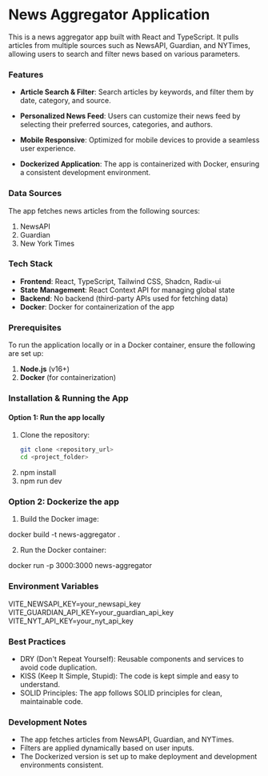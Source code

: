# News Aggregator Application

This is a news aggregator app built with React and TypeScript. It pulls articles from multiple sources such as NewsAPI, Guardian, and NYTimes, allowing users to search and filter news based on various parameters.

### Features
- **Article Search & Filter**: Search articles by keywords, and filter them by date, category, and source.

- **Personalized News Feed**: Users can customize their news feed by selecting their preferred sources, categories, and authors.

- **Mobile Responsive**: Optimized for mobile devices to provide a seamless user experience.

- **Dockerized Application**: The app is containerized with Docker, ensuring a consistent development environment.

### Data Sources
The app fetches news articles from the following sources:
1. NewsAPI
2. Guardian
3. New York Times

### Tech Stack
- **Frontend**: React, TypeScript, Tailwind CSS, Shadcn, Radix-ui
- **State Management**: React Context API for managing global state
- **Backend**: No backend (third-party APIs used for fetching data)
- **Docker**: Docker for containerization of the app

### Prerequisites
To run the application locally or in a Docker container, ensure the following are set up:

1. **Node.js** (v16+)
2. **Docker** (for containerization)

### Installation & Running the App

#### Option 1: Run the app locally

1. Clone the repository:
   ```bash
   git clone <repository_url>
   cd <project_folder>
2. npm install
3. npm run dev

### Option 2: Dockerize the app

1. Build the Docker image:
  
  docker build -t news-aggregator .

2. Run the Docker container:

  docker run -p 3000:3000 news-aggregator

### Environment Variables
 
VITE_NEWSAPI_KEY=your_newsapi_key
VITE_GUARDIAN_API_KEY=your_guardian_api_key
VITE_NYT_API_KEY=your_nyt_api_key

### Best Practices

- DRY (Don't Repeat Yourself): Reusable components and services to avoid code duplication.
- KISS (Keep It Simple, Stupid): The code is kept simple and easy to understand.
- SOLID Principles: The app follows SOLID principles for clean, maintainable code.

### Development Notes

- The app fetches articles from NewsAPI, Guardian, and NYTimes.
- Filters are applied dynamically based on user inputs.
- The Dockerized version is set up to make deployment and development environments consistent.





